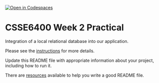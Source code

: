 [![Open in Codespaces](https://classroom.github.com/assets/launch-codespace-7f7980b617ed060a017424585567c406b6ee15c891e84e1186181d67ecf80aa0.svg)](https://classroom.github.com/open-in-codespaces?assignment_repo_id=14092527)
# CSSE6400 Week 2 Practical

Integration of a local relational database into our application.

Please see the [instructions](https://csse6400.uqcloud.net/practicals/week02.pdf) for more details.

Update this README file with appropriate information about your project,
including how to run it.

There are [resources](https://www.makeareadme.com) available to help you write a good README file.


